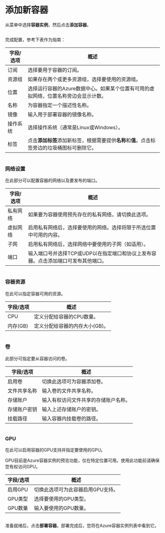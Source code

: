 # 添加新容器

从菜单中选择**容器实例**，然后点击**添加容器**。

<figure><img src="../..//assets/2.22.0-aci-container-create.gif" alt=""><figcaption></figcaption></figure>

完成配置，参考下表作为指南：

| 字段/选项       | 概述                                                                                                                                                       |
| -------------- | -------------------------------------------------------------------------------------------------------------------------------------------------------------- |
| 订阅           | 选择要用于容器的订阅。                                                                                                     |
| 资源组         | 如果存在两个或更多资源组，选择要使用的资源组。                                                                                        |
| 位置           | 选择运行容器的Azure数据中心。如果某个位置有可用的虚拟网络，位置名称旁边会显示计数。 |
| 名称           | 为容器指定一个描述性名称。                                                                                                                         |
| 镜像           | 输入用于部署容器的镜像名称。                                                                                         |
| 操作系统       | 选择操作系统（通常是Linux或Windows）。                                                                                                                    |
| 标签           | 点击**添加标签**添加新标签，根据需要提供**名称**和**值**。点击标签旁边的垃圾桶图标可删除它。            |

<figure><img src="../..//assets/2.22.0-aci-container-create-1.png" alt=""><figcaption></figcaption></figure>

### 网络设置

在此部分可以配置容器的网络以及要发布的端口。

| 字段/选项      | 概述                                                                                                                                              |
| --------------- | ----------------------------------------------------------------------------------------------------------------------------------------------------- |
| 私有网络       | 如果要为容器使用预先存在的私有网络，请切换此选项。                                                           |
| 虚拟网络       | 启用私有网络后，选择要使用的网络。选择将限于所选位置中可用的内容。             |
| 子网           | 启用私有网络后，选择网络中要使用的子网（如适用）。                                                       |
| 端口           | 输入端口号并选择TCP或UDP以在指定端口和协议上发布容器。点击添加端口可发布其他端口。 |

<figure><img src="../..//assets/2.22.0-aci-container-create-2.png" alt=""><figcaption></figcaption></figure>

### 容器资源

在此可以指定容器可用的资源。

| 字段/选项 | 概述                                                   |
| ------------ | ---------------------------------------------------------- |
| CPU          | 定义分配给容器的CPU数量。         |
| 内存(GB)    | 定义分配给容器的内存大小(GB)。 |

<figure><img src="../..//assets/2.22.0-aci-container-create-3.png" alt=""><figcaption></figcaption></figure>

### 卷

此部分可指定要从容器访问的卷。

| 字段/选项        | 概述                                                             |
| ------------------- | -------------------------------------------------------------------- |
| 启用卷            | 切换此选项可为容器添加卷。   |
| 文件共享名称      | 输入卷的文件共享名称。                            |
| 存储账户          | 输入有权访问文件共享的存储账户名称。 |
| 存储账户密钥      | 输入上述存储账户的密钥。                         |
| 挂载路径          | 输入容器内挂载卷的路径。             |

<figure><img src="../..//assets/2.22.0-aci-container-create-4.png" alt=""><figcaption></figcaption></figure>

### GPU

在此可以启用容器的GPU支持并指定要使用的GPU。

GPU目前是Azure容器实例的预览功能，仅在特定位置可用。使用此功能前请确保您有权访问GPU。

| 字段/选项 | 概述                                                 |
| ------------ | -------------------------------------------------------- |
| 启用GPU      | 切换此选项可为此容器启用GPU支持。 |
| GPU类型      | 选择要使用的GPU类型。                           |
| GPU数量      | 输入要使用的GPU数量。                         |

<figure><img src="../..//assets/2.22.0-aci-container-create-5.png" alt=""><figcaption></figcaption></figure>

准备就绪后，点击**部署容器**。部署完成后，您将在Azure容器实例列表中看到它。
